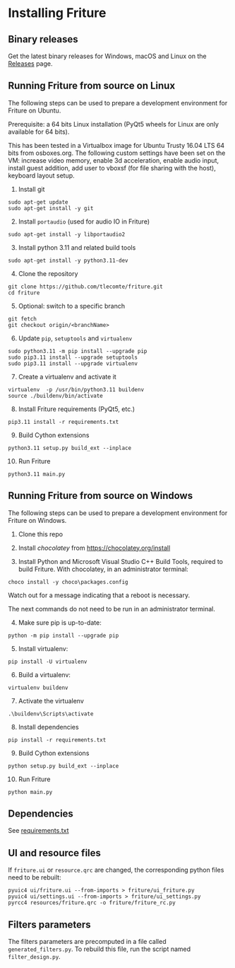# Installing Friture

## Binary releases

Get the latest binary releases for Windows, macOS and Linux on the [Releases](https://github.com/tlecomte/friture/releases) page.

## Running Friture from source on Linux

The following steps can be used to prepare a development environment for Friture on Ubuntu.

Prerequisite: a 64 bits Linux installation (PyQt5 wheels for Linux are only available for 64 bits).

This has been tested in a Virtualbox image for Ubuntu Trusty 16.04 LTS 64 bits from osboxes.org. The following custom settings have been set on the VM: increase video memory, enable 3d acceleration, enable audio input, install guest addition, add user to vboxsf (for file sharing with the host), keyboard layout setup.

1. Install git
```
sudo apt-get update
sudo apt-get install -y git
```

2. Install `portaudio` (used for audio IO in Friture)
```
sudo apt-get install -y libportaudio2
```

3. Install python 3.11 and related build tools
```
sudo apt-get install -y python3.11-dev
```

4. Clone the repository
```
git clone https://github.com/tlecomte/friture.git
cd friture
```

5. Optional: switch to a specific branch
```
git fetch
git checkout origin/<branchName>
```

6. Update `pip`, `setuptools` and `virtualenv`

```
sudo python3.11 -m pip install --upgrade pip
sudo pip3.11 install --upgrade setuptools
sudo pip3.11 install --upgrade virtualenv
```

7. Create a virtualenv and activate it
```
virtualenv  -p /usr/bin/python3.11 buildenv
source ./buildenv/bin/activate
```

8. Install Friture requirements (PyQt5, etc.)
```
pip3.11 install -r requirements.txt
```

9. Build Cython extensions
```
python3.11 setup.py build_ext --inplace
```

10. Run Friture
```
python3.11 main.py
```

## Running Friture from source on Windows

The following steps can be used to prepare a development environment for Friture on Windows.

1. Clone this repo

2. Install *chocolatey* from https://chocolatey.org/install

2. Install Python and Microsoft Visual Studio C++ Build Tools, required to build Friture. With chocolatey, in an administrator terminal:

```
choco install -y choco\packages.config
```

Watch out for a message indicating that a reboot is necessary.

The next commands do not need to be run in an administrator terminal.

4. Make sure pip is up-to-date:

```
python -m pip install --upgrade pip
```

5. Install virtualenv:

```
pip install -U virtualenv
```

6. Build a virtualenv:

```
virtualenv buildenv
```

7. Activate the virtualenv

```
.\buildenv\Scripts\activate
```

8. Install dependencies

```
pip install -r requirements.txt
```

9. Build Cython extensions

```
python setup.py build_ext --inplace
```

10. Run Friture

```
python main.py
```

## Dependencies

See [requirements.txt](requirements.txt)

## UI and resource files

If `friture.ui` or `resource.qrc` are changed, the corresponding python files need to be rebuilt:

```
pyuic4 ui/friture.ui --from-imports > friture/ui_friture.py
pyuic4 ui/settings.ui --from-imports > friture/ui_settings.py
pyrcc4 resources/friture.qrc -o friture/friture_rc.py
```

## Filters parameters

The filters parameters are precomputed in a file called `generated_filters.py`. To rebuild this file,
run the script named `filter_design.py`.
